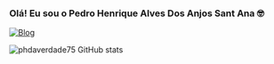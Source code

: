 
### Olá! Eu sou o Pedro Henrique Alves Dos Anjos Sant Ana 🤓
   [![Blog](	https://img.shields.io/badge/LinkedIn-0077B5?style=for-the-badge&logo=linkedin&logoColor=white)](https://www.linkedin.com/in/pedro-henrique-alves-dos-anjos-sant-ana-2728301a3/)



   ![phdaverdade75 GitHub stats](https://github-readme-stats.vercel.app/api?username=phdaverdade75&show_icons=true&theme=dark)




  
